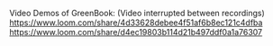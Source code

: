 Video Demos of GreenBook: (Video interrupted between recordings)
https://www.loom.com/share/4d33628debee4f51af6b8ec121c4dfba
https://www.loom.com/share/d4ec19803b114d21b497ddf0a1a76307

